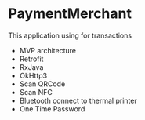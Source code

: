 # PaymentMerchant
This application using for transactions
- MVP architecture
- Retrofit
- RxJava
- OkHttp3
- Scan QRCode
- Scan NFC
- Bluetooth connect to thermal printer
- One Time Password
